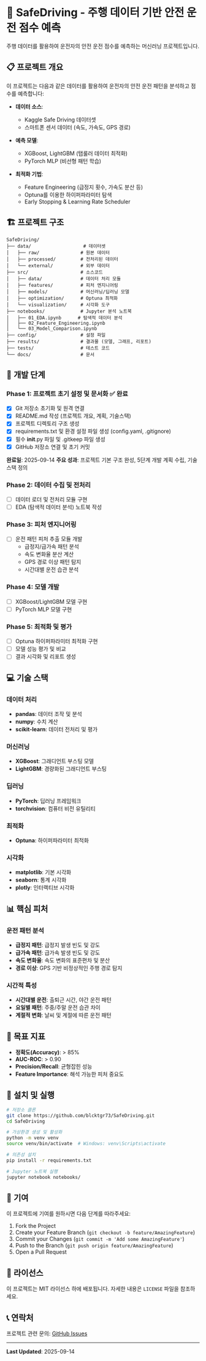 # 🚗 SafeDriving - 주행 데이터 기반 안전 운전 점수 예측

주행 데이터를 활용하여 운전자의 안전 운전 점수를 예측하는 머신러닝 프로젝트입니다.

## 📋 프로젝트 개요

이 프로젝트는 다음과 같은 데이터를 활용하여 운전자의 안전 운전 패턴을 분석하고 점수를 예측합니다:

- **데이터 소스**:
  - Kaggle Safe Driving 데이터셋
  - 스마트폰 센서 데이터 (속도, 가속도, GPS 경로)

- **예측 모델**:
  - XGBoost, LightGBM (탭룰러 데이터 최적화)
  - PyTorch MLP (비선형 패턴 학습)

- **최적화 기법**:
  - Feature Engineering (급정지 횟수, 가속도 분산 등)
  - Optuna를 이용한 하이퍼파라미터 탐색
  - Early Stopping & Learning Rate Scheduler

## 🏗️ 프로젝트 구조

```
SafeDriving/
├── data/                   # 데이터셋
│   ├── raw/               # 원본 데이터
│   ├── processed/         # 전처리된 데이터
│   └── external/          # 외부 데이터
├── src/                   # 소스코드
│   ├── data/              # 데이터 처리 모듈
│   ├── features/          # 피처 엔지니어링
│   ├── models/            # 머신러닝/딥러닝 모델
│   ├── optimization/      # Optuna 최적화
│   └── visualization/     # 시각화 도구
├── notebooks/             # Jupyter 분석 노트북
│   ├── 01_EDA.ipynb      # 탐색적 데이터 분석
│   ├── 02_Feature_Engineering.ipynb
│   └── 03_Model_Comparison.ipynb
├── config/                # 설정 파일
├── results/               # 결과물 (모델, 그래프, 리포트)
├── tests/                 # 테스트 코드
└── docs/                  # 문서
```

## 🚀 개발 단계

### Phase 1: 프로젝트 초기 설정 및 문서화 ✅ **완료**
- [x] Git 저장소 초기화 및 원격 연결
- [x] README.md 작성 (프로젝트 개요, 계획, 기술스택)
- [x] 프로젝트 디렉토리 구조 생성
- [x] requirements.txt 및 환경 설정 파일 생성 (config.yaml, .gitignore)
- [x] 필수 __init__.py 파일 및 .gitkeep 파일 생성
- [x] GitHub 저장소 연결 및 초기 커밋

**완료일**: 2025-09-14
**주요 성과**: 프로젝트 기본 구조 완성, 5단계 개발 계획 수립, 기술스택 정의

### Phase 2: 데이터 수집 및 전처리
- [ ] 데이터 로더 및 전처리 모듈 구현
- [ ] EDA (탐색적 데이터 분석) 노트북 작성

### Phase 3: 피처 엔지니어링
- [ ] 운전 패턴 피처 추출 모듈 개발
  - 급정지/급가속 패턴 분석
  - 속도 변화율 분산 계산
  - GPS 경로 이상 패턴 탐지
  - 시간대별 운전 습관 분석

### Phase 4: 모델 개발
- [ ] XGBoost/LightGBM 모델 구현
- [ ] PyTorch MLP 모델 구현

### Phase 5: 최적화 및 평가
- [ ] Optuna 하이퍼파라미터 최적화 구현
- [ ] 모델 성능 평가 및 비교
- [ ] 결과 시각화 및 리포트 생성

## 💻 기술 스택

### 데이터 처리
- **pandas**: 데이터 조작 및 분석
- **numpy**: 수치 계산
- **scikit-learn**: 데이터 전처리 및 평가

### 머신러닝
- **XGBoost**: 그래디언트 부스팅 모델
- **LightGBM**: 경량화된 그래디언트 부스팅

### 딥러닝
- **PyTorch**: 딥러닝 프레임워크
- **torchvision**: 컴퓨터 비전 유틸리티

### 최적화
- **Optuna**: 하이퍼파라미터 최적화

### 시각화
- **matplotlib**: 기본 시각화
- **seaborn**: 통계 시각화
- **plotly**: 인터랙티브 시각화

## 📊 핵심 피처

### 운전 패턴 분석
- **급정지 패턴**: 급정지 발생 빈도 및 강도
- **급가속 패턴**: 급가속 발생 빈도 및 강도
- **속도 변화율**: 속도 변화의 표준편차 및 분산
- **경로 이상**: GPS 기반 비정상적인 주행 경로 탐지

### 시간적 특성
- **시간대별 운전**: 출퇴근 시간, 야간 운전 패턴
- **요일별 패턴**: 주중/주말 운전 습관 차이
- **계절적 변화**: 날씨 및 계절에 따른 운전 패턴

## 🎯 목표 지표

- **정확도(Accuracy)**: > 85%
- **AUC-ROC**: > 0.90
- **Precision/Recall**: 균형잡힌 성능
- **Feature Importance**: 해석 가능한 피처 중요도

## 📝 설치 및 실행

```bash
# 저장소 클론
git clone https://github.com/blcktgr73/SafeDriving.git
cd SafeDriving

# 가상환경 생성 및 활성화
python -m venv venv
source venv/bin/activate  # Windows: venv\Scripts\activate

# 의존성 설치
pip install -r requirements.txt

# Jupyter 노트북 실행
jupyter notebook notebooks/
```

## 🤝 기여

이 프로젝트에 기여를 원하시면 다음 단계를 따라주세요:

1. Fork the Project
2. Create your Feature Branch (`git checkout -b feature/AmazingFeature`)
3. Commit your Changes (`git commit -m 'Add some AmazingFeature'`)
4. Push to the Branch (`git push origin feature/AmazingFeature`)
5. Open a Pull Request

## 📄 라이선스

이 프로젝트는 MIT 라이선스 하에 배포됩니다. 자세한 내용은 `LICENSE` 파일을 참조하세요.

## 📞 연락처

프로젝트 관련 문의: [GitHub Issues](https://github.com/blcktgr73/SafeDriving/issues)

---

**Last Updated**: 2025-09-14
